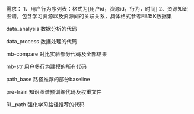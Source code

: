需求：
1、用户行为序列表：格式为[用户id，资源id，行为，时间]
2、资源知识图谱，包含学习资源以及资源间的关联关系，具体格式参考FB15K数据集

data_analysis 数据分析的代码

data_process 数据处理的代码

mb-compare 对比实验部分代码及全部结果

mb-str 用户多行为建模的所有代码

path_base 路径推荐的部分baseline

pre-train 知识图谱预训练代码及权重文件

RL_path 强化学习路径推荐的代码


